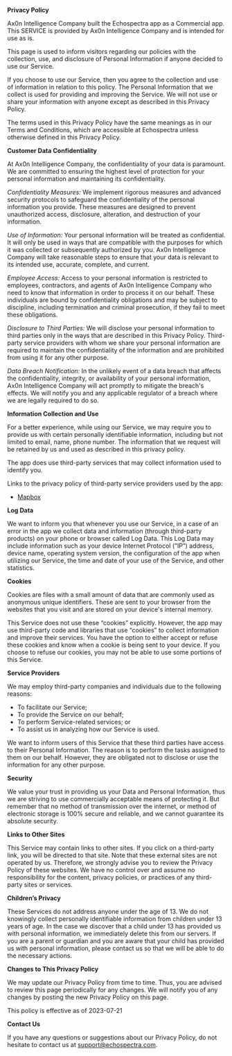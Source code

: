 **Privacy Policy**

Ax0n Intelligence Company built the Echospectra app as a Commercial app. This SERVICE is provided by Ax0n Intelligence Company and is intended for use as is.

This page is used to inform visitors regarding our policies with the collection, use, and disclosure of Personal Information if anyone decided to use our Service.

If you choose to use our Service, then you agree to the collection and use of information in relation to this policy. The Personal Information that we collect is used for providing and improving the Service. We will not use or share your information with anyone except as described in this Privacy Policy.

The terms used in this Privacy Policy have the same meanings as in our Terms and Conditions, which are accessible at Echospectra unless otherwise defined in this Privacy Policy.

**Customer Data Confidentiality**

At Ax0n Intelligence Company, the confidentiality of your data is paramount. We are committed to ensuring the highest level of protection for your personal information and maintaining its confidentiality.

*Confidentiality Measures:* We implement rigorous measures and advanced security protocols to safeguard the confidentiality of the personal information you provide. These measures are designed to prevent unauthorized access, disclosure, alteration, and destruction of your information.

*Use of Information:* Your personal information will be treated as confidential. It will only be used in ways that are compatible with the purposes for which it was collected or subsequently authorized by you. Ax0n Intelligence Company will take reasonable steps to ensure that your data is relevant to its intended use, accurate, complete, and current.

*Employee Access:* Access to your personal information is restricted to employees, contractors, and agents of Ax0n Intelligence Company who need to know that information in order to process it on our behalf. These individuals are bound by confidentiality obligations and may be subject to discipline, including termination and criminal prosecution, if they fail to meet these obligations.

*Disclosure to Third Parties:* We will disclose your personal information to third parties only in the ways that are described in this Privacy Policy. Third-party service providers with whom we share your personal information are required to maintain the confidentiality of the information and are prohibited from using it for any other purpose.

*Data Breach Notification:* In the unlikely event of a data breach that affects the confidentiality, integrity, or availability of your personal information, Ax0n Intelligence Company will act promptly to mitigate the breach's effects. We will notify you and any applicable regulator of a breach where we are legally required to do so.

**Information Collection and Use**

For a better experience, while using our Service, we may require you to provide us with certain personally identifiable information, including but not limited to email, name, phone number. The information that we request will be retained by us and used as described in this privacy policy.

The app does use third-party services that may collect information used to identify you.

Links to the privacy policy of third-party service providers used by the app:

* [Mapbox](https://www.mapbox.com/legal/privacy)

**Log Data**

We want to inform you that whenever you use our Service, in a case of an error in the app we collect data and information (through third-party products) on your phone or browser called Log Data. This Log Data may include information such as your device Internet Protocol (“IP”) address, device name, operating system version, the configuration of the app when utilizing our Service, the time and date of your use of the Service, and other statistics.

**Cookies**

Cookies are files with a small amount of data that are commonly used as anonymous unique identifiers. These are sent to your browser from the websites that you visit and are stored on your device's internal memory.

This Service does not use these “cookies” explicitly. However, the app may use third-party code and libraries that use “cookies” to collect information and improve their services. You have the option to either accept or refuse these cookies and know when a cookie is being sent to your device. If you choose to refuse our cookies, you may not be able to use some portions of this Service.

**Service Providers**

We may employ third-party companies and individuals due to the following reasons:

* To facilitate our Service;
* To provide the Service on our behalf;
* To perform Service-related services; or
* To assist us in analyzing how our Service is used.

We want to inform users of this Service that these third parties have access to their Personal Information. The reason is to perform the tasks assigned to them on our behalf. However, they are obligated not to disclose or use the information for any other purpose.

**Security**

We value your trust in providing us your Data and Personal Information, thus we are striving to use commercially acceptable means of protecting it. But remember that no method of transmission over the internet, or method of electronic storage is 100% secure and reliable, and we cannot guarantee its absolute security.

**Links to Other Sites**

This Service may contain links to other sites. If you click on a third-party link, you will be directed to that site. Note that these external sites are not operated by us. Therefore, we strongly advise you to review the Privacy Policy of these websites. We have no control over and assume no responsibility for the content, privacy policies, or practices of any third-party sites or services.

**Children’s Privacy**

These Services do not address anyone under the age of 13. We do not knowingly collect personally identifiable information from children under 13 years of age. In the case we discover that a child under 13 has provided us with personal information, we immediately delete this from our servers. If you are a parent or guardian and you are aware that your child has provided us with personal information, please contact us so that we will be able to do the necessary actions.

**Changes to This Privacy Policy**

We may update our Privacy Policy from time to time. Thus, you are advised to review this page periodically for any changes. We will notify you of any changes by posting the new Privacy Policy on this page.

This policy is effective as of 2023-07-21

**Contact Us**

If you have any questions or suggestions about our Privacy Policy, do not hesitate to contact us at <support@echospectra.com>.
